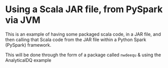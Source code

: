 # Using a Scala JAR file, from PySpark via JVM

This is an example of having some packaged scala code, in a JAR file, and then calling that Scala code from the JAR file within a Python Spark (PySpark) framework.

This will be done through the form of a package called `nwdeequ` & using the AnalyticalDQ example